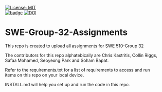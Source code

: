 [![License: MIT](https://img.shields.io/badge/License-MIT-yellow.svg)](https://github.com/sohambapat/SWE-Group-32-Assignments/blob/main/LICENSE)  
[![badge](https://github.com/sohambapat/SWE-Group-32-Assignments/actions/workflows/build.yml/badge.svg)](https://github.com/sohambapat/SWE-Group-32-Assignments/blob/main/.github/workflows/build.yml)
[![DOI](https://zenodo.org/badge/531687580.svg)](https://zenodo.org/badge/latestdoi/531687580)



# SWE-Group-32-Assignments
This repo is created to upload all assignments for SWE 510-Group 32

The contributors for this repo alphatebically are Chris Kastritis, Collin Riggs, Safaa Mohamed, Seoyeong Park and Soham Bapat.  

Refer to the requirements.txt for a list of requirements to access and run items on this repo on your local device.  

INSTALL.md will help you set up and run the code in this repo.  
